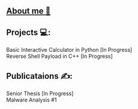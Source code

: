 ## [About me 👋](aboutme.md)

## Projects 💻:
Basic Interactive Calculator in Python [In Progress]\
Reverse Shell Payload in C++ [In Progress]

## Publicataions ✍️:
Senior Thesis [In Progress]\
Malware Analysis #1


